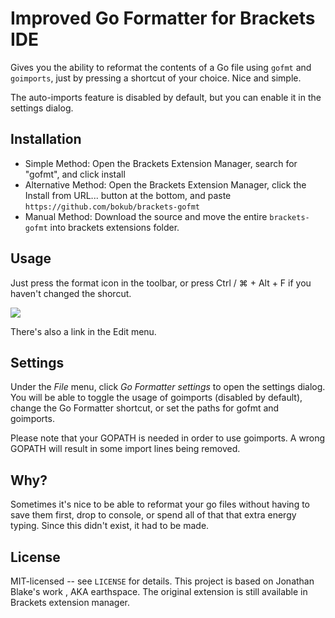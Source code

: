 # Improved Go Formatter for Brackets IDE

Gives you the ability to reformat the contents of a Go file using `gofmt` and `goimports`, just by pressing a shortcut of your choice.
Nice and simple.

The auto-imports feature is disabled by default, but you can enable it in the settings dialog.

## Installation
- Simple Method: Open the Brackets Extension Manager, search for "gofmt", and click install
- Alternative Method: Open the Brackets Extension Manager, click the Install from URL... button at the bottom, and paste `https://github.com/bokub/brackets-gofmt`
- Manual Method: Download the source and move the entire `brackets-gofmt` into brackets extensions folder.

## Usage
Just press the format icon in the toolbar, or press Ctrl / ⌘ + Alt + F if you haven't changed the shorcut.

<img src="https://cloud.githubusercontent.com/assets/17952318/20456536/af85085e-ae78-11e6-92ac-0a96dc674df8.png">

There's also a link in the Edit menu.

## Settings
Under the *File* menu, click *Go Formatter settings* to open the settings dialog. You will be able to toggle the usage of
goimports (disabled by default), change the Go Formatter shortcut, or set the paths for gofmt and goimports.

Please note that your GOPATH is needed in order to use goimports. A wrong GOPATH will result in some import lines being removed.

## Why?
Sometimes it's nice to be able to reformat your go files without having to save them first, drop to console, or
spend all of that that extra energy typing. Since this didn't exist, it had to be made.

## License
MIT-licensed -- see `LICENSE` for details.
This project is based on Jonathan Blake's work , AKA earthspace. The original extension is still available in Brackets extension manager.
